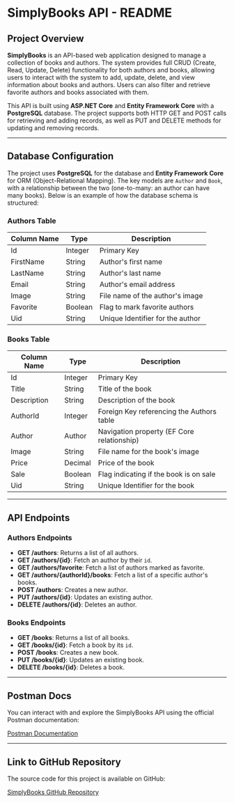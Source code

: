 # **SimplyBooks API - README**

## **Project Overview**

**SimplyBooks** is an API-based web application designed to manage a collection of books and authors. The system provides full CRUD (Create, Read, Update, Delete) functionality for both authors and books, allowing users to interact with the system to add, update, delete, and view information about books and authors. Users can also filter and retrieve favorite authors and books associated with them.

This API is built using **ASP.NET Core** and **Entity Framework Core** with a **PostgreSQL** database. The project supports both HTTP GET and POST calls for retrieving and adding records, as well as PUT and DELETE methods for updating and removing records.

---

## **Database Configuration**

The project uses **PostgreSQL** for the database and **Entity Framework Core** for ORM (Object-Relational Mapping). The key models are `Author` and `Book`, with a relationship between the two (one-to-many: an author can have many books). Below is an example of how the database schema is structured:

### **Authors Table**

| Column Name | Type    | Description                                  |
|-------------|---------|----------------------------------------------|
| Id          | Integer | Primary Key                                  |
| FirstName   | String  | Author's first name                          |
| LastName    | String  | Author's last name                           |
| Email       | String  | Author's email address                       |
| Image       | String  | File name of the author's image              |
| Favorite    | Boolean | Flag to mark favorite authors                |
| Uid         | String  | Unique Identifier for the author             |

### **Books Table**

| Column Name | Type    | Description                                      |
|-------------|---------|--------------------------------------------------|
| Id          | Integer | Primary Key                                      |
| Title       | String  | Title of the book                                |
| Description | String  | Description of the book                          |
| AuthorId    | Integer | Foreign Key referencing the Authors table        |
| Author      | Author  | Navigation property (EF Core relationship)       |
| Image       | String  | File name for the book's image                   |
| Price       | Decimal | Price of the book                                |
| Sale        | Boolean | Flag indicating if the book is on sale           |
| Uid         | String  | Unique Identifier for the book                   |

---

## **API Endpoints**

### **Authors Endpoints**

- **GET /authors**: Returns a list of all authors.
- **GET /authors/{id}**: Fetch an author by their `id`.
- **GET /authors/favorite**: Fetch a list of authors marked as favorite.
- **GET /authors/{authorId}/books**: Fetch a list of a specific author's books.
- **POST /authors**: Creates a new author.
- **PUT /authors/{id}**: Updates an existing author.
- **DELETE /authors/{id}**: Deletes an author.

### **Books Endpoints**

- **GET /books**: Returns a list of all books.
- **GET /books/{id}**: Fetch a book by its `id`.
- **POST /books**: Creates a new book.
- **PUT /books/{id}**: Updates an existing book.
- **DELETE /books/{id}**: Deletes a book.

---

## **Postman Docs**

You can interact with and explore the SimplyBooks API using the official Postman documentation:

[Postman Documentation](https://documenter.getpostman.com/view/36583951/2sB2cVehTC)

---

## **Link to GitHub Repository**

The source code for this project is available on GitHub:

[SimplyBooks GitHub Repository](https://github.com/MaxJones129/SimplyBooksBE.git)
